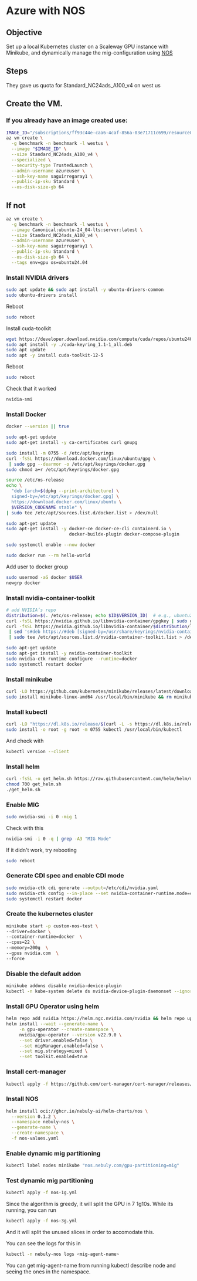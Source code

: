 # Azure with NOS
## Objective
Set up a local Kubernetes cluster on a Scaleway GPU instance with Minikube,
and dynamically manage the mig-configuration using [NOS](https://github.com/nebuly-ai/nos)

## Steps

They gave us quota for Standard_NC24ads_A100_v4 on west us
## Create the VM.

### If you already have an image created use:
```bash
IMAGE_ID="/subscriptions/ff93c44e-caa6-4caf-856a-03e71711c699/resourceGroups/benchmark/providers/Microsoft.Compute/galleries/benchmark/images/benchmark/versions/latest"
az vm create \
  -g benchmark -n benchmark -l westus \
  --image "$IMAGE_ID" \
  --size Standard_NC24ads_A100_v4 \
  --specialized \
  --security-type TrustedLaunch \
  --admin-username azureuser \
  --ssh-key-name saguirregaray1 \
  --public-ip-sku Standard \
  --os-disk-size-gb 64
```

## If not

```bash
az vm create \
  -g benchmark -n benchmark -l westus \
  --image Canonical:ubuntu-24_04-lts:server:latest \
  --size Standard_NC24ads_A100_v4 \
  --admin-username azureuser \
  --ssh-key-name saguirregaray1 \
  --public-ip-sku Standard \
  --os-disk-size-gb 64 \
  --tags env=gpu os=ubuntu24.04
```

### Install NVIDIA drivers

```bash
sudo apt update && sudo apt install -y ubuntu-drivers-common
sudo ubuntu-drivers install
```

Reboot
```bash
sudo reboot
```

Install cuda-toolkit
```bash
wget https://developer.download.nvidia.com/compute/cuda/repos/ubuntu2404/x86_64/cuda-keyring_1.1-1_all.deb
sudo apt install -y ./cuda-keyring_1.1-1_all.deb
sudo apt update
sudo apt -y install cuda-toolkit-12-5
```

Reboot
```bash
sudo reboot
```

Check that it worked
```bash
nvidia-smi
```

### Install Docker

```bash
docker --version || true

sudo apt-get update
sudo apt-get install -y ca-certificates curl gnupg

sudo install -m 0755 -d /etc/apt/keyrings
curl -fsSL https://download.docker.com/linux/ubuntu/gpg \
 | sudo gpg --dearmor -o /etc/apt/keyrings/docker.gpg
sudo chmod a+r /etc/apt/keyrings/docker.gpg

source /etc/os-release
echo \
  "deb [arch=$(dpkg --print-architecture) \
  signed-by=/etc/apt/keyrings/docker.gpg] \
  https://download.docker.com/linux/ubuntu \
  $VERSION_CODENAME stable" \
| sudo tee /etc/apt/sources.list.d/docker.list > /dev/null
```

```bash
sudo apt-get update
sudo apt-get install -y docker-ce docker-ce-cli containerd.io \
                        docker-buildx-plugin docker-compose-plugin

sudo systemctl enable --now docker

sudo docker run --rm hello-world
```

Add user to docker group
```bash
sudo usermod -aG docker $USER
newgrp docker    
```

### Install nvidia-container-toolkit

```bash
# add NVIDIA’s repo
distribution=$(. /etc/os-release; echo $ID$VERSION_ID)  # e.g., ubuntu24.04
curl -fsSL https://nvidia.github.io/libnvidia-container/gpgkey | sudo gpg --dearmor -o /usr/share/keyrings/nvidia-container-toolkit.gpg
curl -fsSL https://nvidia.github.io/libnvidia-container/$distribution/libnvidia-container.list \
 | sed 's#deb https://#deb [signed-by=/usr/share/keyrings/nvidia-container-toolkit.gpg] https://#' \
 | sudo tee /etc/apt/sources.list.d/nvidia-container-toolkit.list > /dev/null

sudo apt-get update
sudo apt-get install -y nvidia-container-toolkit
sudo nvidia-ctk runtime configure --runtime=docker
sudo systemctl restart docker
```


### Install minikube

```bash
curl -LO https://github.com/kubernetes/minikube/releases/latest/download/minikube-linux-amd64
sudo install minikube-linux-amd64 /usr/local/bin/minikube && rm minikube-linux-amd64
```

### Install kubectl

```bash
curl -LO "https://dl.k8s.io/release/$(curl -L -s https://dl.k8s.io/release/stable.txt)/bin/linux/amd64/kubectl"
sudo install -o root -g root -m 0755 kubectl /usr/local/bin/kubectl
```
And check with 

```bash
kubectl version --client
```

### Install helm

```bash
curl -fsSL -o get_helm.sh https://raw.githubusercontent.com/helm/helm/main/scripts/get-helm-3
chmod 700 get_helm.sh
./get_helm.sh
```

### Enable MIG
```bash
sudo nvidia-smi -i 0 -mig 1
```
Check with this
```bash
nvidia-smi -i 0 -q | grep -A3 "MIG Mode"
```

If it didn't work, try rebooting
```bash
sudo reboot
```
### Generate CDI spec and enable CDI mode

```bash
sudo nvidia-ctk cdi generate --output=/etc/cdi/nvidia.yaml
sudo nvidia-ctk config --in-place --set nvidia-container-runtime.mode=cdi
sudo systemctl restart docker
```

### Create the kubernetes cluster

```bash
minikube start -p custom-nos-test \
--driver=docker \
--container-runtime=docker  \
--cpus=22 \
--memory=200g  \
--gpus nvidia.com  \
--force
```

### Disable the default addon

```bash
minikube addons disable nvidia-device-plugin
kubectl -n kube-system delete ds nvidia-device-plugin-daemonset --ignore-not-found
```

### Install GPU Operator using helm

```bash
helm repo add nvidia https://helm.ngc.nvidia.com/nvidia && helm repo update
helm install --wait --generate-name \
     -n gpu-operator --create-namespace \
     nvidia/gpu-operator --version v22.9.0 \
     --set driver.enabled=false \
     --set migManager.enabled=false \
     --set mig.strategy=mixed \
     --set toolkit.enabled=true
```

### Install cert-manager
```bash
kubectl apply -f https://github.com/cert-manager/cert-manager/releases/download/v1.18.2/cert-manager.yaml
```
### Install NOS

```bash
helm install oci://ghcr.io/nebuly-ai/helm-charts/nos \
  --version 0.1.2 \
  --namespace nebuly-nos \
  --generate-name \
  --create-namespace \
  -f nos-values.yaml
```

### Enable dynamic mig partitioning

```bash
kubectl label nodes minikube "nos.nebuly.com/gpu-partitioning=mig"
```

### Test dynamic mig partitioning

```bash
kubectl apply -f nos-1g.yml
```

Since the algorithm is greedy, it will split the GPU in 7 1g10s.
While its running, you can run

```bash
kubectl apply -f nos-3g.yml
```

And it will split the unused slices in order to accomodate this.

You can see the logs for this in

```bash
kubectl -n nebuly-nos logs <mig-agent-name>
```

You can get mig-agent-name from running kubectl describe node and seeing the ones in the namespace.
